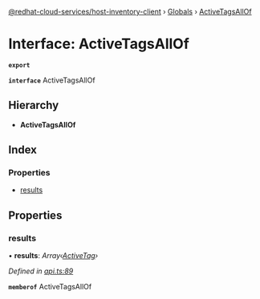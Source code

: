 [@redhat-cloud-services/host-inventory-client](../README.md) › [Globals](../globals.md) › [ActiveTagsAllOf](activetagsallof.md)

# Interface: ActiveTagsAllOf

**`export`** 

**`interface`** ActiveTagsAllOf

## Hierarchy

* **ActiveTagsAllOf**

## Index

### Properties

* [results](activetagsallof.md#results)

## Properties

###  results

• **results**: *Array‹[ActiveTag](activetag.md)›*

*Defined in [api.ts:89](https://github.com/RedHatInsights/javascript-clients.gi/blob/master/packages/host-inventory/api.ts#L89)*

**`memberof`** ActiveTagsAllOf
